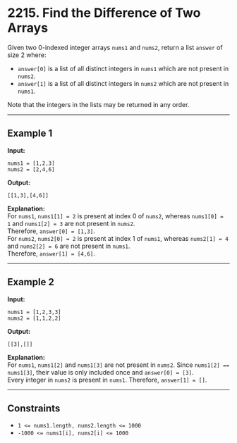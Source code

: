 # 2215. Find the Difference of Two Arrays

Given two 0-indexed integer arrays `nums1` and `nums2`, return a list `answer` of size 2 where:

- `answer[0]` is a list of all distinct integers in `nums1` which are not present in `nums2`.
- `answer[1]` is a list of all distinct integers in `nums2` which are not present in `nums1`.

Note that the integers in the lists may be returned in any order.

---

## Example 1

**Input:**
```
nums1 = [1,2,3]
nums2 = [2,4,6]
```

**Output:**
```
[[1,3],[4,6]]
```

**Explanation:**  
For `nums1`, `nums1[1] = 2` is present at index 0 of `nums2`, whereas `nums1[0] = 1` and `nums1[2] = 3` are not present in `nums2`.  
Therefore, `answer[0] = [1,3]`.  
For `nums2`, `nums2[0] = 2` is present at index 1 of `nums1`, whereas `nums2[1] = 4` and `nums2[2] = 6` are not present in `nums1`.  
Therefore, `answer[1] = [4,6]`.

---

## Example 2

**Input:**
```
nums1 = [1,2,3,3]
nums2 = [1,1,2,2]
```

**Output:**
```
[[3],[]]
```

**Explanation:**  
For `nums1`, `nums1[2]` and `nums1[3]` are not present in `nums2`. Since `nums1[2] == nums1[3]`, their value is only included once and `answer[0] = [3]`.  
Every integer in `nums2` is present in `nums1`. Therefore, `answer[1] = []`.

---

## Constraints

- `1 <= nums1.length, nums2.length <= 1000`
- `-1000 <= nums1[i], nums2[i] <= 1000`